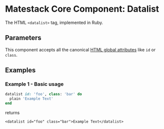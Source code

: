 # Matestack Core Component: Datalist

The HTML `<datalist>` tag, implemented in Ruby.

## Parameters

This component accepts all the canonical [HTML global attributes](https://www.w3schools.com/tags/ref_standardattributes.asp) like `id` or `class`.

## Examples

### Example 1 - Basic usage

```ruby
datalist id: 'foo', class: 'bar' do
  plain 'Example Text'
end
```

returns

```markup
<datalist id="foo" class="bar">Example Text</datalist>
```

